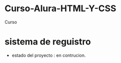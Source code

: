 # Curso-Alura-HTML-Y-CSS
Curso
<h1>sistema de reguistro</h1>

- estado del proyecto : en contrucion. 
